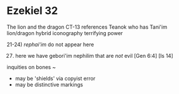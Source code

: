 # Ezekiel 32


The lion and the dragon
	CT-13 references Teanok who has Tani'im lion/dragon hybrid iconography
	terrifying power


21-24) _rephai'im_ do not appear here


27) here we have gebori'im nephilim that are _not_ evil
[Gen 6:4]
[Is 14]


inquities on bones ~ 
- may be 'shields' via copyist error
- may be distinctive markings


